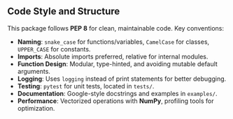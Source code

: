 ## Code Style and Structure  

This package follows **PEP 8** for clean, maintainable code. Key conventions:  

- **Naming**: `snake_case` for functions/variables, `CamelCase` for classes, `UPPER_CASE` for constants.  
- **Imports**: Absolute imports preferred, relative for internal modules.  
- **Function Design**: Modular, type-hinted, and avoiding mutable default arguments.  
- **Logging**: Uses `logging` instead of print statements for better debugging.  
- **Testing**: `pytest` for unit tests, located in `tests/`.  
- **Documentation**: Google-style docstrings and examples in `examples/`.  
- **Performance**: Vectorized operations with **NumPy**, profiling tools for optimization.  



